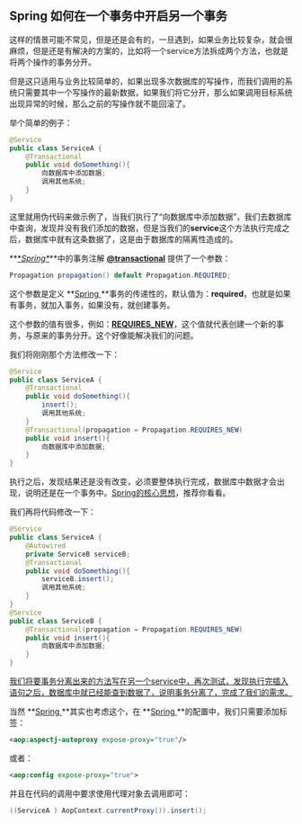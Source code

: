 ## Spring 如何在一个事务中开启另一个事务

这样的情景可能不常见，但是还是会有的，一旦遇到，如果业务比较复杂，就会很麻烦，但是还是有解决的方案的，比如将一个service方法拆成两个方法，也就是将两个操作的事务分开。

但是这只适用与业务比较简单的，如果出现多次数据库的写操作，而我们调用的系统只需要其中一个写操作的最新数据，如果我们将它分开，那么如果调用目标系统出现异常的时候，那么之前的写操作就不能回滚了。

举个简单的例子：

```java
@Service
public class ServiceA {  
    @Transactional  
    public void doSomething(){        
        向数据库中添加数据;        
        调用其他系统;  
    }
}
```



这里就用伪代码来做示例了，当我们执行了“向数据库中添加数据”，我们去数据库中查询，发现并没有我们添加的数据，但是当我们的**service**这个方法执行完成之后，数据库中就有这条数据了，这是由于数据库的隔离性造成的。

**[\**Spring\**](http://mp.weixin.qq.com/s?__biz=MzI3ODcxMzQzMw==&mid=2247491561&idx=2&sn=446e9a25108a71bbb8a0c24a955f3ada&chksm=eb539adfdc2413c9e80a4e0811b83b8978f0d2fc367e0ba60c70e36cce2a5c502c4d98623d95&scene=21#wechat_redirect)**中的事务注解 **[@transactional](http://mp.weixin.qq.com/s?__biz=MzI3ODcxMzQzMw==&mid=2247486512&idx=1&sn=01ce7459e71ffe204025fb66248a0c08&chksm=eb538906dc240010f561e14f4a71f98db2e35eee892523e71456675bdbe30c56b0096433d975&scene=21#wechat_redirect)** 提供了一个参数：

```java
Propagation propagation() default Propagation.REQUIRED;
```



这个参数是定义 **[Spring ](http://mp.weixin.qq.com/s?__biz=MzI3ODcxMzQzMw==&mid=2247491561&idx=2&sn=446e9a25108a71bbb8a0c24a955f3ada&chksm=eb539adfdc2413c9e80a4e0811b83b8978f0d2fc367e0ba60c70e36cce2a5c502c4d98623d95&scene=21#wechat_redirect)**事务的传递性的，默认值为：**required**，也就是如果有事务，就加入事务，如果没有，就创建事务。



这个参数的值有很多，例如：[**REQUIRES_NEW**](http://mp.weixin.qq.com/s?__biz=MzI3ODcxMzQzMw==&mid=2247483796&idx=1&sn=a11835fb6cdf4d957b5748ae916e53b7&chksm=eb5384a2dc240db4c392cb131c35b2287ac11040cafe7cd7ca167b2ae913290ca2541c46cd9a&scene=21#wechat_redirect)，这个值就代表创建一个新的事务，与原来的事务分开。这个好像能解决我们的问题。

我们将刚刚那个方法修改一下：

```java
@Service
public class ServiceA { 
    @Transactional  
    public void doSomething(){        
        insert();        
        调用其他系统;  
    }    
    @Transactional(propagation = Propagation.REQUIRES_NEW)  
    public void insert(){    
        向数据库中添加数据;  
    }
}
```

执行之后，发现结果还是没有改变，必须要整体执行完成，数据库中数据才会出现，说明还是在一个事务中。[Spring的核心思想](http://mp.weixin.qq.com/s?__biz=MzI3ODcxMzQzMw==&mid=2247491561&idx=2&sn=446e9a25108a71bbb8a0c24a955f3ada&chksm=eb539adfdc2413c9e80a4e0811b83b8978f0d2fc367e0ba60c70e36cce2a5c502c4d98623d95&scene=21#wechat_redirect)，推荐你看看。

我们再将代码修改一下：

```java
@Service
public class ServiceA {  
    @Autowired  
    private ServiceB serviceB;  
    @Transactional  
    public void doSomething(){        
        serviceB.insert();        
        调用其他系统;  
    }
}
@Service
public class ServiceB {  
    @Transactional(propagation = Propagation.REQUIRES_NEW)  
    public void insert(){    
        向数据库中添加数据;  
    }
}
```

[我们将要事务分离出来的方法写在另一个service中，再次测试，发现执行完插入语句之后，数据库中就已经能查到数据了，说明事务分离了，完成了我们的需求。](http://mp.weixin.qq.com/s?__biz=MzI3ODcxMzQzMw==&mid=2247491621&idx=1&sn=332712bcb7146cb9f5f3f280e3bb1c2b&chksm=eb506513dc27ec05d2143663720c1a3b7d9b610954763cb7cea3f8f31a6bad5064d8ef5b13c1&scene=21#wechat_redirect)

当然 **[Spring ](http://mp.weixin.qq.com/s?__biz=MzI3ODcxMzQzMw==&mid=2247491561&idx=2&sn=446e9a25108a71bbb8a0c24a955f3ada&chksm=eb539adfdc2413c9e80a4e0811b83b8978f0d2fc367e0ba60c70e36cce2a5c502c4d98623d95&scene=21#wechat_redirect)**其实也考虑这个，在 **[Spring ](http://mp.weixin.qq.com/s?__biz=MzI3ODcxMzQzMw==&mid=2247491561&idx=2&sn=446e9a25108a71bbb8a0c24a955f3ada&chksm=eb539adfdc2413c9e80a4e0811b83b8978f0d2fc367e0ba60c70e36cce2a5c502c4d98623d95&scene=21#wechat_redirect)**的配置中，我们只需要添加标签：

```xml
<aop:aspectj-autoproxy expose-proxy="true"/>
```

或者：

```xml
<aop:config expose-proxy="true">
```

并且在代码的调用中要求使用代理对象去调用即可：

```java
((ServiceA ) AopContext.currentProxy()).insert();
```

